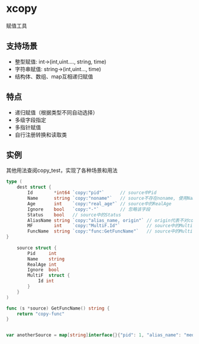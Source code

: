 # xcopy
赋值工具

## 支持场景
* 整型赋值: int->(int,uint...., string, time)
* 字符串赋值: string->(int,uint..., time)
* 结构体、数组、map互相递归赋值

## 特点
* 递归赋值（根据类型不同自动选择）
* 多级字段指定
* 多指针赋值
* 自行注册转换和读取类

## 实例
其他用法查阅copy_test，实现了各种场景和用法

```go
type (
    dest struct {
        Id        *int64 `copy:"pid"`      // source中Pid
        Name      string `copy:"noname"`   // source不存在noname, 使用Name
        Age       int    `copy:"real_age"` // source中的RealAge
        Ignore    bool   `copy:"-"`        // 忽略该字段
        Status    bool   // source中的Status
        AliasName string `copy:"alias_name, origin"` // origin代表不对copy中的值做转换
        MF        int    `copy:"MultiF.Id"`          // source中的MultiF下的Id字段
        FuncName  string `copy:"func:GetFuncName"`   // source中的MultiF下的GetFuncName方法，依旧支持origin，默认是转成驼峰
}
	
    source struct {
        Pid     int
        Name    string
        RealAge int
        Ignore  bool
        MultiF  struct {
            Id int
        }
    }
)

func (s *source) GetFuncName() string {
    return "copy-func"
}


var anotherSource = map[string]interface{}{"pid": 1, "alias_name": "med"}
```